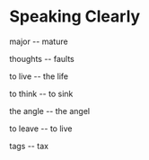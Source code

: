 # Speaking Clearly

major -- mature

thoughts -- faults

to live -- the life

to think -- to sink

the angle -- the angel

to leave -- to live

tags -- tax
